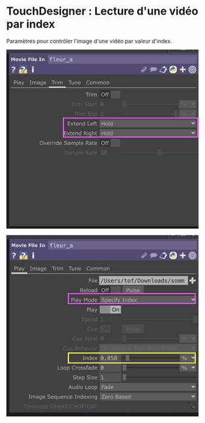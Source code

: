 # TouchDesigner : Lecture d'une vidéo par index

Paramètres pour contrôler l'image d'une vidéo par valeur d'index.

![](./td_mfi_trim.png)

![](./td_mfi_Play.png)